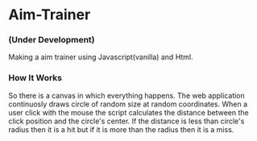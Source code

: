 # Aim-Trainer
### (Under Development)

Making a aim trainer using Javascript(vanilla) and Html.

### How It Works

So there is a canvas in which everything happens. 
The web application continuosly draws circle of random size at random coordinates.
When a user click with the mouse the script calculates the distance between the click position and the circle's center.
If the distance is less than circle's radius then it is a hit but if it is more than the radius then it is a miss. 
